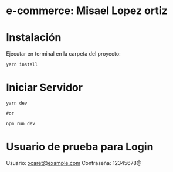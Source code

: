 # e-commerce: Misael Lopez ortiz

# Instalación

Ejecutar en terminal en la carpeta del proyecto:

```
yarn install
```

# Iniciar Servidor
```
yarn dev

#or

npm run dev
```

# Usuario de prueba para Login

Usuario: xcaret@example.com
Contraseña: 12345678@


